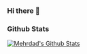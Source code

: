 ### Hi there 👋



### Github Stats
[![Mehrdad's Github Stats](https://github-readme-stats.vercel.app/api?username=mehrdadmoradi001&count_private=true&theme=default&show_icons=true)](https://github.com/mehrdadmoradi001)




